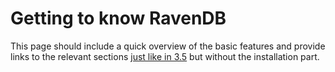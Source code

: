 # Getting to know RavenDB

This page should include a quick overview of the basic features and provide links to the relevant sections [just like in 3.5](https://ravendb.net/docs/article-page/3.5/csharp/start/getting-started) but without the installation part.
